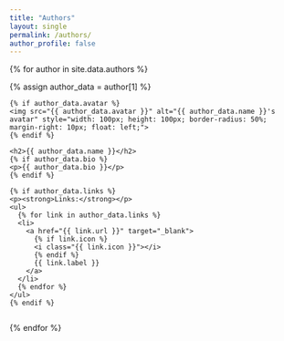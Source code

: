 ```yaml
---
title: "Authors"
layout: single
permalink: /authors/
author_profile: false
---
```


{% for author in site.data.authors %}
  <div class="author-card" style="margin-bottom: 2em;">
    {% assign author_data = author[1] %}

    {% if author_data.avatar %}
    <img src="{{ author_data.avatar }}" alt="{{ author_data.name }}'s avatar" style="width: 100px; height: 100px; border-radius: 50%; margin-right: 10px; float: left;">
    {% endif %}
    
    <h2>{{ author_data.name }}</h2>
    {% if author_data.bio %}
    <p>{{ author_data.bio }}</p>
    {% endif %}
    
    {% if author_data.links %}
    <p><strong>Links:</strong></p>
    <ul>
      {% for link in author_data.links %}
      <li>
        <a href="{{ link.url }}" target="_blank">
          {% if link.icon %}
          <i class="{{ link.icon }}"></i>
          {% endif %}
          {{ link.label }}
        </a>
      </li>
      {% endfor %}
    </ul>
    {% endif %}
  </div>
  <div style="clear: both;"></div>
{% endfor %}

